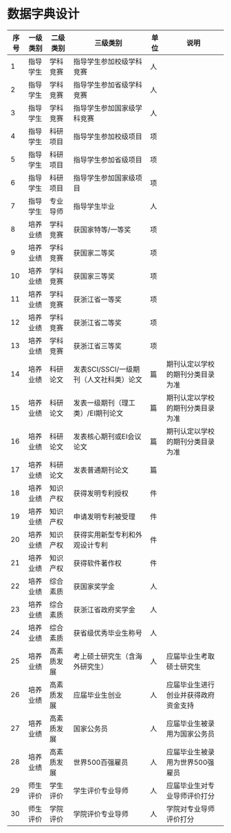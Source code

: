 # 数据字典设计

|序号|	一级类别	|二级类别|	三级类别|	单位|	说明|
|-|-|-|-|-|-|
|1|	指导学生	|学科竞赛|	指导学生参加校级学科竞赛|	人|	
|2|	指导学生	|学科竞赛|	指导学生参加省级学科竞赛|	人|	
|3|	指导学生|	学科竞赛|	指导学生参加国家级学科竞赛|	人|	
|4|	指导学生|	科研项目|	指导学生参加校级项目|	项|	
|5	|指导学生|	科研项目|	指导学生参加省级项目|	项|	
|6|	指导学生|	科研项目|	指导学生参加国家级项目|	项|	
|7	|指导学生|	专业导师|	指导学生毕业|	人|	
|8	|培养业绩|	学科竞赛|	获国家特等/一等奖|	项|	
|9	|培养业绩|	学科竞赛|	获国家二等奖|	项|	
|10	|培养业绩|	学科竞赛|	获国家三等奖|	项|	
|11	|培养业绩|	学科竞赛|	获浙江省一等奖|	项|	
|12	|培养业绩|	学科竞赛|	获浙江省二等奖|	项|	
|13	|培养业绩|	学科竞赛|	获浙江省三等奖|	项|	
|14	|培养业绩|	科研论文|	发表SCI/SSCI/一级期刊（人文社科类）论文|	篇|	期刊认定以学校的期刊分类目录为准|
|15|	培养业绩|	科研论文|	发表一级期刊（理工类）/EI期刊论文|	篇|	期刊认定以学校的期刊分类目录为准|
|16|	培养业绩|	科研论文|	发表核心期刊或EI会议论文|	篇|	期刊认定以学校的期刊分类目录为准|
|17|	培养业绩|	科研论文|	发表普通期刊论文|	篇|	
|18|	培养业绩|	知识产权|	获得发明专利授权|	件|	
|19|	培养业绩|	知识产权|	申请发明专利被受理|	件|	|
|20|	培养业绩|	知识产权|	获得实用新型专利和外观设计专利|	件|	|
|21|	培养业绩|	知识产权|	获得软件著作权|	件|	|
|22|	培养业绩|	综合素质|	获国家奖学金|	人|	|
|23|	培养业绩|	综合素质|	获浙江省政府奖学金|	人|	|
|24|	培养业绩|	综合素质|	获省级优秀毕业生称号|	人|	|
|25|	培养业绩|	高素质发展|	考上硕士研究生（含海外研究生）|	人|	应届毕业生考取硕士研究生|
26|	培养业绩|	高素质发展|	应届毕业生创业|	人|	应届毕业生进行创业并获得政府资金支持|
27|	培养业绩|	高素质发展|	国家公务员|	人|	应届毕业生被录用为国家公务员|
28|	培养业绩|	高素质发展|	世界500百强雇员|	人|	应届毕业生被录用为世界500强雇员|
29|	师生评价|	学生评价|	学生评价专业导师|	人|	应届毕业生对专业导师评价打分|
30|	师生评价|	学院评价|	学院评价专业导师|	人|	学院对专业导师评价打分|
